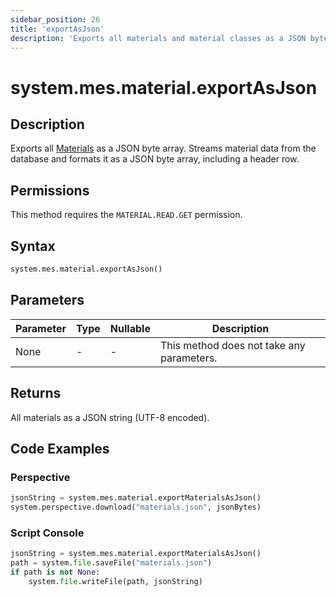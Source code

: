 ```yaml
---
sidebar_position: 26
title: 'exportAsJson'
description: 'Exports all materials and material classes as a JSON byte array'
---
```


# system.mes.material.exportAsJson

## Description

Exports all [Materials](../../data-model/material-model/material) as a JSON byte array.
Streams material data from the database and formats it as a JSON byte array, including a header row.

## Permissions

This method requires the `MATERIAL.READ.GET` permission.

## Syntax

```python
system.mes.material.exportAsJson()
```

## Parameters

| Parameter | Type | Nullable | Description                               |
| --------- | ---- | -------- | ----------------------------------------- |
| None      | -    | -        | This method does not take any parameters. |

## Returns

All materials as a JSON string (UTF-8 encoded).

## Code Examples

### Perspective

```python
jsonString = system.mes.material.exportMaterialsAsJson()
system.perspective.download("materials.json", jsonBytes)
```

### Script Console

```python
jsonString = system.mes.material.exportMaterialsAsJson()
path = system.file.saveFile("materials.json")
if path is not None:
	system.file.writeFile(path, jsonString)
```
